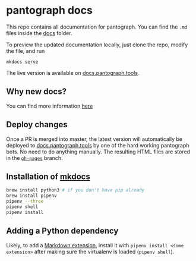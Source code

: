 # pantograph docs

This repo contains all documentation for pantograph. You can find the `.md` files inside the [docs](docs) folder.

To preview the updated documentation locally, just clone the repo, modify the file, and run

```
mkdocs serve
```

The live version is available on [docs.pantograph.tools](https://docs.pantograph.tools).

## Why new docs?

You can find more information [here](https://github.com/pantograph/docs/issues/5)

## Deploy changes

Once a PR is merged into master, the latest version will automatically be deployed to [docs.pantograph.tools](https://docs.pantograph.tools) by one of the hard working pantograph bots. No need to do anything manually. The resulting HTML files are stored in the [`gh-pages`](https://github.com/pantograph/docs/tree/gh-pages) branch.

## Installation of [mkdocs](http://www.mkdocs.org/)

```sh
brew install python3 # if you don't have pip already
brew install pipenv
pipenv --three
pipenv shell
pipenv install
```

## Adding a Python dependency

Likely, to add a [Markdown extension](https://pythonhosted.org/Markdown/extensions/), install it with `pipenv install <some extension>` after making sure the virtualenv is loaded (`pipenv shell`).
